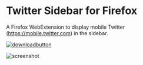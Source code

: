 # Twitter Sidebar for Firefox
A Firefox WebExtension to display mobile Twitter (https://mobile.twitter.com) in the sidebar.

<a href="https://addons.mozilla.org/en-US/firefox/addon/twitter-sidebar/">![downloadbutton](https://addons.cdn.mozilla.net/static/img/addons-buttons/AMO-button_2.png)</a>

![screenshot](https://i.imgur.com/TULsfmN.png)
